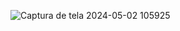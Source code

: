 ![Captura de tela 2024-05-02 105925](https://github.com/marco-lima-1/First_API/assets/159477189/62a6a268-6c86-499c-bb1e-7d09c7525089)
